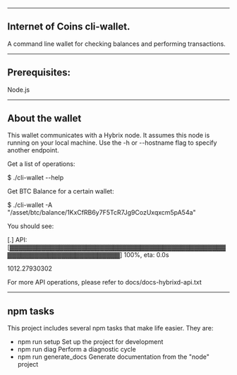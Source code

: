 -------------------------------------------------------------------------------
Internet of Coins cli-wallet.
-------------------------------------------------------------------------------

A command line wallet for checking balances and performing transactions.

-------------------------------------------------------------------------------
Prerequisites:
-------------------------------------------------------------------------------

Node.js

-------------------------------------------------------------------------------
About the wallet
-------------------------------------------------------------------------------

This wallet communicates with a Hybrix node. It assumes this node is running on your local machine.
Use the -h or --hostname flag to specify another endpoint.

Get a list of operations:

 $ ./cli-wallet --help

Get BTC Balance for a certain wallet:

 $ ./cli-wallet -A "/asset/btc/balance/1KxCfRB6y7F5TcR7Jg9CozUxqxcm5pA54a"

You should see:

[.] API: [▓▓▓▓▓▓▓▓▓▓▓▓▓▓▓▓▓▓▓▓▓▓▓▓▓▓▓▓▓▓▓▓▓▓▓▓▓▓▓▓▓▓▓▓▓▓▓▓▓▓▓▓▓▓▓▓▓▓▓▓▓▓▓▓▓▓▓▓▓▓▓▓▓] 100%, eta: 0.0s

1012.27930302

For more API operations, please refer to docs/docs-hybrixd-api.txt

-------------------------------------------------------------------------------
npm tasks
-------------------------------------------------------------------------------

This project includes several npm tasks that make life easier. They are:

 - npm run setup                    Set up the project for development
 - npm run diag                     Perform a diagnostic cycle
 - npm run generate_docs            Generate documentation from the "node" project